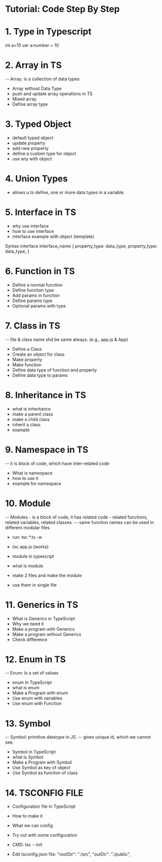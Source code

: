 # Tutorial: Code Step By Step

# 1. Type in Typescript

int a=10
var a:number = 10

# 2. Array in TS

-- Array: is a collection of data types
- Array without Data Type
- push and update array operations in TS
- Mixed array
- Define array type

# 3. Typed Object

- default typed object
- update property
- add new property
- define a custom type for object
- use any with object

# 4. Union Types

- allows u to define, one or more data types in a variable.

# 5. Interface in TS

- why use interface
- how to use interface
- interface example with object (template)

Syntax
    interface interface_name {
        property_type: data_type,
        property_type: data_type,
    }

# 6. Function in TS

- Define a normal function
- Define function type
- Add params in function
- Define params type
- Optional params with type

# 7. Class in TS
-- file & class name shd be same always. (e.g., app.js & App)

- Define a Class
- Create an object for class
- Make property
- Make function
- Define data type of function and property
- Define data type to params

# 8. Inheritance in TS

- what is inheritance
- make a parent class
- make a child class
- inherit a class
- example

# 9. Namespace in TS
-- it is block of code, which have inter-related code

- What is namespace
- how to use it
- example for namespace

# 10. Module
-- Modules - is a block of code, it has related code - related functions, related variables, related classes.
-- same function names can be used in different modular files

- run: tsc *.ts -w
- tsc app.js (works)

- module in typescript 
- what is  module
- make 2 files and make the module
- use them in single file

# 11. Generics in TS

- What is Generics in TypeScript
- Why we need it 
- Make a program with Generics
- Make a program without Generics
- Check difference

# 12. Enum in TS
-- Enum: Is a set of values

- enum in TypeScript
- what is enum 
- Make a Program with enum 
- Use enum with variables
- Use enum with Function

# 13. Symbol
-- Symbol: primitive datatype in JS.
-- gives unique id, which we cannot see.

- Symbol in TypeScript
- what is Symbol 
- Make a Program with Symbol 
- Use Symbol as key of object 
- Use Symbol as function  of class

# 14. TSCONFIG FILE

- Configuration file in TypeScript
- How to make it 
- What we can config
- Try out with  some configuration

- CMD: tsc --init

- Edit tsconfig.json file:
    "rootDir": "./src", 
    "outDir": "./public", 
